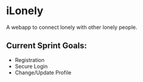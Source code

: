 # iLonely
A webapp to connect lonely with other lonely people.

## Current Sprint Goals:
 + Registration
 + Secure Login
 + Change/Update Profile
